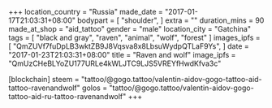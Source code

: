 +++
location_country = "Russia"
made_date = "2017-01-17T21:03:31+08:00"
bodypart = [
  "shoulder",
]
extra = ""
duration_mins = 90
made_at_shop = "aid_tattoo"
gender = "male"
location_city = "Gatchina"
tags = [
  "black and gray",
  "raven",
  "animal",
  "wolf",
  "forest"
]
images_ipfs = [
  "QmZUVf7fuDpLB3wktZB9J8Vqsva8x8LbsuWydpQTLaF9Ys",
]
date = "2017-01-23T21:03:31+08:00"
title = "Raven and wolf"
image_ipfs = "QmUzCHeBLYoZU177URLe4kWLJTC9LJS5VREYfHwdKfva3c"

[blockchain]
steem = "tattoo/@gogo.tattoo/valentin-aidov-gogo-tattoo-aid-tattoo-ravenandwolf"
golos = "tattoo/@gogo.tattoo/valentin-aidov-gogo-tattoo-aid-ru-tattoo-ravenandwolf"
+++
